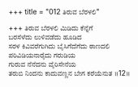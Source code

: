 +++
title = "012 ತಿರುವ ಬೆರಳಲಿ"

+++
ತಿರುವ ಬೆರಳಲಿ ಮಿಡಿದು ಕೆನ್ನೆಗೆ   
ಬರಸೆಳೆದು ಲುಳಿವಡೆದು ಹೂಡಿದ   
ಸರಳ ಕಿವಿವರೆಗುಗಿದು ಬೈಸಿಗೆದೆಗೆದು ಠಾಣದಲಿ   
ಪರಿವಿಡಿಯನಾರೈದು ಗರುಡಿಯ   
ಗುರುವ ನೆನೆದನು ವೈರಿಸೇನೆಯ   
ತರುಬಿ ನಿಂದನು ಕಾದುವಣ್ಣನ ಬೇಗ ಕರೆಯೆನುತ      ॥12॥